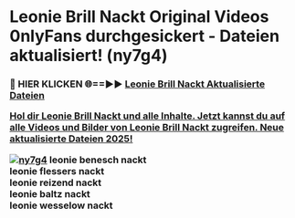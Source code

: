# Leonie Brill Nackt Original Videos 0nlyFans durchgesickert - Dateien aktualisiert! (ny7g4)

<h3>🔴 HIER KLICKEN 🌐==►► <a href="https://tinyurl.com/h6vf6nb8" rel="nofollow">Leonie Brill Nackt Aktualisierte Dateien

Hol dir Leonie Brill Nackt und alle Inhalte. Jetzt kannst du auf alle Videos und Bilder von Leonie Brill Nackt zugreifen. Neue aktualisierte Dateien 2025!

[![ny7g4](https://i.imgur.com/sD4kR3V.gif)](https://tinyurl.com/h6vf6nb8)
leonie benesch nackt<br>
leonie flessers nackt<br>
leonie reizend nackt<br>
leonie baltz nackt<br>
leonie wesselow nackt